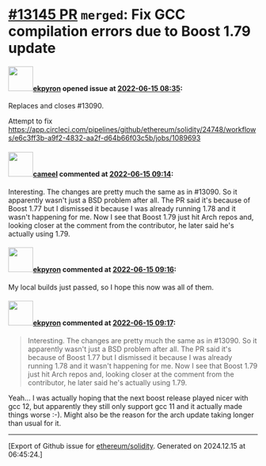 # [\#13145 PR](https://github.com/ethereum/solidity/pull/13145) `merged`: Fix GCC compilation errors due to Boost 1.79 update

#### <img src="https://avatars.githubusercontent.com/u/1347491?v=4" width="50">[ekpyron](https://github.com/ekpyron) opened issue at [2022-06-15 08:35](https://github.com/ethereum/solidity/pull/13145):

Replaces and closes #13090.

Attempt to fix https://app.circleci.com/pipelines/github/ethereum/solidity/24748/workflows/e6c3ff3b-a9f2-4832-aa2f-d64b66f03c5b/jobs/1089693

#### <img src="https://avatars.githubusercontent.com/u/137030?v=4" width="50">[cameel](https://github.com/cameel) commented at [2022-06-15 09:14](https://github.com/ethereum/solidity/pull/13145#issuecomment-1156213822):

Interesting. The changes are pretty much the same as in #13090. So it apparently wasn't just a BSD problem after all. The PR said it's because of Boost 1.77 but I dismissed it because I was already running 1.78 and it wasn't happening for me. Now I see that Boost 1.79 just hit Arch repos and, looking closer at the comment from the contributor, he later said he's actually using 1.79.

#### <img src="https://avatars.githubusercontent.com/u/1347491?v=4" width="50">[ekpyron](https://github.com/ekpyron) commented at [2022-06-15 09:16](https://github.com/ethereum/solidity/pull/13145#issuecomment-1156217743):

My local builds just passed, so I hope this now was all of them.

#### <img src="https://avatars.githubusercontent.com/u/1347491?v=4" width="50">[ekpyron](https://github.com/ekpyron) commented at [2022-06-15 09:17](https://github.com/ethereum/solidity/pull/13145#issuecomment-1156219495):

> Interesting. The changes are pretty much the same as in #13090. So it apparently wasn't just a BSD problem after all. The PR said it's because of Boost 1.77 but I dismissed it because I was already running 1.78 and it wasn't happening for me. Now I see that Boost 1.79 just hit Arch repos and, looking closer at the comment from the contributor, he later said he's actually using 1.79.

Yeah... I was actually hoping that the next boost release played nicer with gcc 12, but apparently they still only support gcc 11 and it actually made things worse :-).
Might also be the reason for the arch update taking longer than usual for it.


-------------------------------------------------------------------------------



[Export of Github issue for [ethereum/solidity](https://github.com/ethereum/solidity). Generated on 2024.12.15 at 06:45:24.]
